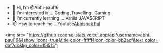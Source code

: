 - 👋 Hi, I’m @Abhi-paul16
- 👀 I’m interested in ... Coding ,Travelling , Gaming
- 🌱 I’m currently learning ... Vanila JAVASCRIPT
- 📫 How to reach me ...Youtube[Abhishek Pal](https://www.youtube.com/channel/UCRw7mOOoihlGwkHsSssTCQw)


<img src= "https://github-readme-stats.vercel.app/api?username=abhi-paul16&&show_icons=true&title_color=ffffff&icon_color=bb2acf&text_color=daf7dc&bg_color=151515";
